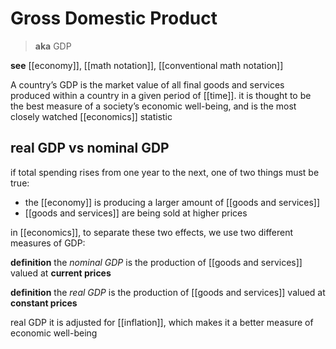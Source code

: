 # Gross Domestic Product

> **aka** GDP

**see** [[economy]], [[math notation]], [[conventional math notation]]

A country’s GDP is the market value of all final goods and services produced within a country in a given period of [[time]]. it is thought to be the best measure of a society’s economic well-being, and is the most closely watched [[economics]] statistic

## real GDP vs nominal GDP

if total spending rises from one year to the next, one of two things must be true:

- the [[economy]] is producing a larger amount of [[goods and services]]
- [[goods and services]] are being sold at higher prices

in [[economics]], to separate these two effects, we use two different measures of GDP:

**definition** the _nominal GDP_ is the production of [[goods and services]] valued at **current prices**

**definition** the _real GDP_ is the production of [[goods and services]] valued at **constant prices**

real GDP it is adjusted for [[inflation]], which makes it a better measure of economic well-being
